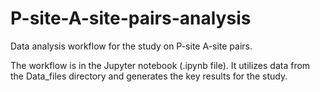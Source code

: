 # P-site-A-site-pairs-analysis
Data analysis workflow for the study on P-site A-site pairs. 

The workflow is in the Jupyter notebook (.ipynb file). It utilizes data from the Data_files directory and generates the key results for the study.

